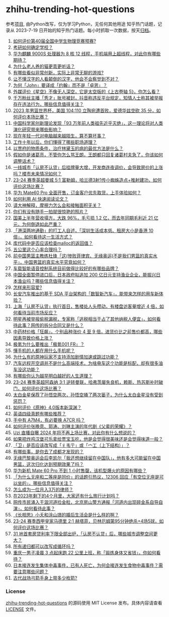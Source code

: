 # zhihu-trending-hot-questions
参考[项目](https://github.com/justjavac/zhihu-trending-hot-questions), 由Python改写，仅为学习Python，无任何其他用途
知乎热门话题，记录从 2023-7-19
日开始的知乎热门话题。每小时抓取一次数据，按天[归档](./data)。
<!-- BEGIN -->
<!-- 最后更新时间 2023-09-04 02:22:23.451666 -->
1. [如何评价第40届全国中学生物理竞赛预赛?](https://www.zhihu.com/question/620253727)
1. [考研如何确定学校？](https://www.zhihu.com/question/265595875)
1. [华为麒麟 9000S 处理器为 8 核 12 线程，手机端用上超线程，对此你有哪些期待？](https://www.zhihu.com/question/620117424)
1. [为什么老人养的猫更乖更听话？](https://www.zhihu.com/question/536877898)
1. [有哪些看似非常创新，实际上非常无聊的游戏?](https://www.zhihu.com/question/614860178)
1. [让不懂汉字的人看颠倒的汉字，他会不会察觉到不对？](https://www.zhihu.com/question/619984375)
1. [为何「John」要译成「约翰」而不是「卓恩」？](https://www.zhihu.com/question/19562087)
1. [外媒评价《星空》不像无人深空，它是太空版的《上古卷轴 5》，你怎么看？](https://www.zhihu.com/question/620155826)
1. [千万粉丝主播「秀才」账号被封，抖音称违反平台规定，知情人士称其被举报存在违法行为，哪些信息值得关注？](https://www.zhihu.com/question/620299876)
1. [2023 年男篮世界杯，美国 104:110 立陶宛遭首败，爱德华兹空砍 35 分，如何评价本场比赛？](https://www.zhihu.com/question/620407678)
1. [中国科学家创新理论发现「93 万年前人类祖先近乎灭绝」，这一理论将对人类演化研究带来哪些影响？](https://www.zhihu.com/question/620392836)
1. [现在年轻一代对电脑越来越陌生，算不算坏事？](https://www.zhihu.com/question/614884675)
1. [工作十年以后，你们懂得了哪些职场道理？](https://www.zhihu.com/question/617801750)
1. [以贾府的物质条件，治疗林黛玉的病的最优方法是什么？](https://www.zhihu.com/question/620002692)
1. [假如你是诸葛亮，不管你怎么骂王朗，王朗都只回复诸葛村夫急了，你该如何调整话术？](https://www.zhihu.com/question/619591632)
1. [一线城市「认房不认贷」后挂牌量大增，开发商连夜调价，会导致房价的上涨吗？楼市未来情况如何？](https://www.zhihu.com/question/620358942)
1. [23-24 赛季英超曼城 5:1 富勒姆，哈兰德3射1传小蜘蛛造点+推射建功，如何评价这场比赛？](https://www.zhihu.com/question/620302115)
1. [华为 Mate60 Pro 全面开售，订金客户优先取货，上手体验如何？](https://www.zhihu.com/question/620390986)
1. [如何利用 AI 快速阅读论文？](https://www.zhihu.com/question/619529118)
1. [请大神解释，摩擦力怎么会和接触面积无关？](https://www.zhihu.com/question/606403231)
1. [你们有没有随手一拍就很惊艳的照片？](https://www.zhihu.com/question/597187285)
1. [国美上半年营收塌方，大跌 96%，毛亏损 1.2 亿，而去年同期毛利近 21 亿元，为何倒退如此严重？](https://www.zhihu.com/question/620281589)
1. [「港深两地通勤」的打工人自述，「深圳生活成本低、租房大小是香港 10 倍」，如何看待这一生活方式？](https://www.zhihu.com/question/620382751)
1. [库代码中是否应该检查malloc的返回值？](https://www.zhihu.com/question/265023816)
1. [五公里这个心率合理吗？](https://www.zhihu.com/question/596243905)
1. [前中国男篮主教练杜锋「这(惨败菲律宾、无缘奥运)不是我们男篮的真实水平」，中国男篮的真实水平究竟如何？](https://www.zhihu.com/question/620302668)
1. [车载智能语音控制系统目前做得比较好的有哪些品牌？](https://www.zhihu.com/question/308201447)
1. [中国全面暂停进口后，日本政府拟追加 200 亿日元支持渔业企业，能振兴日本渔业吗？哪些信息值得关注？](https://www.zhihu.com/question/620384810)
1. [怎样来形容爱?](https://www.zhihu.com/question/615635016)
1. [长安汽车推出的基于 SDA 平台架构的「数智新汽车」，能带来怎样的用车新体验？](https://www.zhihu.com/question/620171513)
1. [上海「认房不认贷」执行首日，售楼处人头攒动，有楼盘访客量增近 4 倍，如何看待当前市场反应？](https://www.zhihu.com/question/620366189)
1. [明星再被举报偷税漏税，专家称「逃税相当于占了其他纳税人便宜」，如何看待此事？网传的拆分合同又是什么？](https://www.zhihu.com/question/620292616)
1. [中药材价格「狂飙」，个别品种涨价 4 至 9 倍，进货价比之前售价都高，哪些因素导致价格上涨？](https://www.zhihu.com/question/620355431)
1. [极氪为什么要推出「极氪001 FR」？](https://www.zhihu.com/question/620189975)
1. [懂手机的人都在用什么手机呢？](https://www.zhihu.com/question/616044891)
1. [为什么有的原神玩家不支持添加剧情加速或跳过功能？](https://www.zhihu.com/question/620203244)
1. [汽车远程开空调并不是什么高端技术，为啥电车这个功能是标配，却有很多油车没这功能？](https://www.zhihu.com/question/619368355)
1. [有哪些你认为越早明白越好的人生道理？](https://www.zhihu.com/question/54244634)
1. [23-24 赛季英超阿森纳 3:1 逆转曼联，哈弗茨屡失良机，赖斯、热苏斯补时破门，如何评价这场比赛？](https://www.zhihu.com/question/620413135)
1. [太白金星保荐了孙悟空两次，孙悟空捅了两次篓子，为什么太白金星没有受到惩罚？](https://www.zhihu.com/question/614644100)
1. [如何评价《原神》4.0版本新深渊？](https://www.zhihu.com/question/620189433)
1. [英语四级真题有哪些推荐？](https://www.zhihu.com/question/471917547)
1. [手中有 A7M4，有必要换 A7CR 吗？](https://www.zhihu.com/question/619752640)
1. [如何评价张晚意、郭涛、刘琳主演的年代剧《父辈的荣耀》？](https://www.zhihu.com/question/619383782)
1. [Uzi 直播自曝 2024 年将不再上场比赛，对此你有什么想说的？](https://www.zhihu.com/question/620293210)
1. [如果把炸鸡汉堡可乐拿给贾宝玉吃，他是会觉得很美味还是会觉得味道一般？](https://www.zhihu.com/question/620184481)
1. [「卫」是否应该改写成「彳韦亍」或「宀工（上下结构）」？](https://www.zhihu.com/question/620143158)
1. [有哪些事，是你去了成都才发现的？](https://www.zhihu.com/question/429246418)
1. [无缘巴黎奥运会后李凯尔「我还想继续留在中国队」，他有多大可能留在中国男篮，这次归化达到预期效果了吗？](https://www.zhihu.com/question/620303341)
1. [华为新机 Mate 60 Pro 不到 1 小时售罄，该机型爆火的原因有哪些？](https://www.zhihu.com/question/619687672)
1. [「为什么无座和二等座是同价」的话题引热议，12306 回应「有空位无座是可以坐的」，哪些信息值得关注？](https://www.zhihu.com/question/620387615)
1. [怎么成为一位月入3万的律师？](https://www.zhihu.com/question/618623337)
1. [在2023年剩下的4个月里，大家还有什么旅行计划吗？](https://www.zhihu.com/question/618915192)
1. [网传市民涌入干涸河道捡金粒，北京房山警方通报「河道内出现碎金系自导自演」，如何看待此事？](https://www.zhihu.com/question/620366197)
1. [《长相思》小夭和涂山璟的婚后生活会是什么样的啊？](https://www.zhihu.com/question/619986686)
1. [23-24 赛季西甲皇家马德里 2:1 赫塔菲，贝林厄姆第95分钟绝杀+4场5球，如何评价这场比赛？](https://www.zhihu.com/question/620303370)
1. [31 地首套房贷利率下限全部出炉，「认房不认贷」后，哪些城市调整空间更大？](https://www.zhihu.com/question/620380640)
1. [所有递归都可以改写成循环吗？](https://www.zhihu.com/question/20418254)
1. [重庆一男子凌晨 3 点起床跑 22 公里上班，称「锻炼身体又省钱」，你如何看待？](https://www.zhihu.com/question/620160400)
1. [日本接连发生集体中毒事件，已有人死亡，为何会接连发生食物中毒事件？需要注意哪些问题？](https://www.zhihu.com/question/620273349)
1. [古代战场弓箭手身上带多少枚箭?](https://www.zhihu.com/question/620246791)
<!-- END -->
### License
[zhihu-trending-hot-questions](https://github.com/yaogengzhu/zhihu-trending-hot-questions)
的源码使用 MIT License 发布。具体内容请查看 [LICENSE](./LICENSE) 文件。
